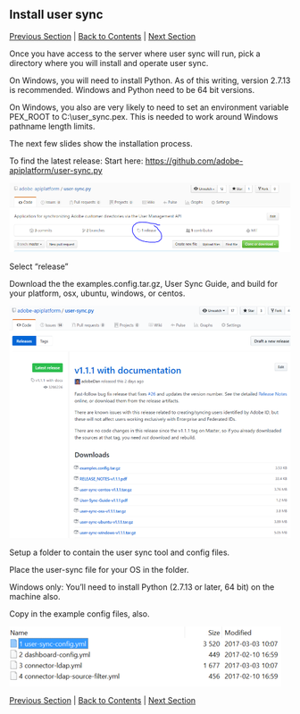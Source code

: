 ## Install user sync

[Previous Section](identify_server.md) | [Back to Contents](Contents.md) |  [Next Section](setup_config_files.md)

Once you have access to the server where user sync will run, pick a directory where you will install and operate user sync.

On Windows, you will need to install Python.  As of this writing, version 2.7.13 is recommended.  Windows and Python need to be 64 bit versions.

On Windows, you also are very likely to need to set an environment variable PEX_ROOT to C:\user_sync\.pex.  This is needed to work around Windows pathname length limits.

The next few slides show the installation process.

To find the latest release:  Start here: 
https://github.com/adobe-apiplatform/user-sync.py

![install](images/install_finding_releases.png)

Select “release”


Download the the examples.config.tar.gz, User Sync Guide, and build for your platform, osx, ubuntu, windows, or centos.

![install2](images/install_release_screen.png)

Setup a folder to contain the user sync tool and config files.

Place the user-sync file for your OS in the folder.

Windows only: You’ll need to install Python (2.7.13 or later, 64 bit) on the machine also.

Copy in the example config files, also.

![install2](images/install_config_files.png)


[Previous Section](identify_server.md) | [Back to Contents](Contents.md) |  [Next Section](setup_config_files.md)
